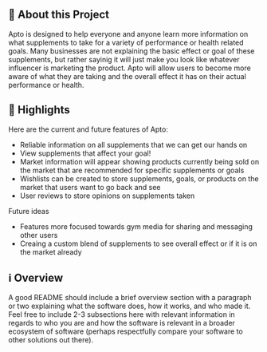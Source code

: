 ## 📄 About this Project

Apto is designed to help everyone and anyone learn more information on what supplements to take for a variety of performance or health related goals. Many businesses are not explaining the basic effect or goal of these supplements, but rather sayinig it will just make you look like whatever influencer is marketing the product. Apto will allow users to become more aware of what they are taking and the overall effect it has on their actual performance or health.  

## 🌟 Highlights

Here are the current and future features of Apto:

- Reliable information on all supplements that we can get our hands on
- View supplements that affect your goal!
- Market information will appear showing products currently being sold on the market that are recommended for specific supplements or goals
- Wishlists can be created to store supplements, goals, or products on the market that users want to go back and see
- User reviews to store opinions on supplements taken

Future ideas
- Features more focused towards gym media for sharing and messaging other users
- Creaing a custom blend of supplements to see overall effect or if it is on the market already

## ℹ️ Overview

A good README should include a brief overview section with a paragraph or two explaining what the software does, how it works, and who made it.
Feel free to include 2-3 subsections here with relevant information in regards to who you are and how the software is relevant in a broader ecosystem of software (perhaps respectfully compare your software to other solutions out there).
